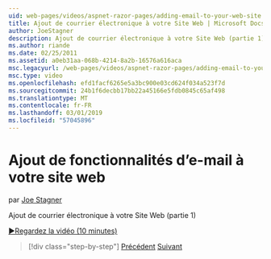 ```yaml
---
uid: web-pages/videos/aspnet-razor-pages/adding-email-to-your-web-site
title: Ajout de courrier électronique à votre Site Web | Microsoft Docs
author: JoeStagner
description: Ajout de courrier électronique à votre Site Web (partie 1)
ms.author: riande
ms.date: 02/25/2011
ms.assetid: a0eb31aa-068b-4214-8a2b-16576a616aca
msc.legacyurl: /web-pages/videos/aspnet-razor-pages/adding-email-to-your-web-site
msc.type: video
ms.openlocfilehash: efd1facf6265e5a3bc900e03cd624f034a523f7d
ms.sourcegitcommit: 24b1f6decbb17bb22a45166e5fdb0845c65af498
ms.translationtype: MT
ms.contentlocale: fr-FR
ms.lasthandoff: 03/01/2019
ms.locfileid: "57045896"
---
```

<a name="adding-email-to-your-web-site"></a>Ajout de fonctionnalités d’e-mail à votre site web
====================
par [Joe Stagner](https://github.com/JoeStagner)

Ajout de courrier électronique à votre Site Web (partie 1)

[&#9654;Regardez la vidéo (10 minutes)](https://channel9.msdn.com/Blogs/ASP-NET-Site-Videos/adding-email-to-your-web-site)

> [!div class="step-by-step"]
> [Précédent](working-with-video.md)
> [Suivant](adding-search-to-your-web-site.md)
